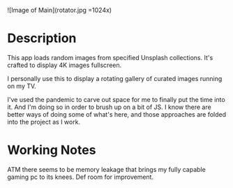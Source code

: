 ![Image of Main](rotator.jpg =1024x)



# Description

This app loads random images from specified Unsplash collections. It's crafted to display 4K images fullscreen.  

I personally use this to display a rotating gallery of curated images running on my TV.  

I've used the pandemic to carve out space for me to finally put the time into it. And I'm doing so in order to brush up on a bit of JS. I know there are better ways of doing some of what's here, and those approaches are folded into the project as I work.



# Working Notes

ATM there seems to be memory leakage that brings my fully capable gaming pc to its knees. Def room for improvement.
